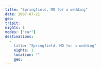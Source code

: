 ```yaml
---
title: "Springfield, MO for a wedding"
date: 2007-07-21
geo: 
tripit: 
nights: 1
modes: ["car"]
destinations:
  -
    title: "Springfield, MO for a wedding"
    nights: 1
    location: ""
    geo: 
---
```



